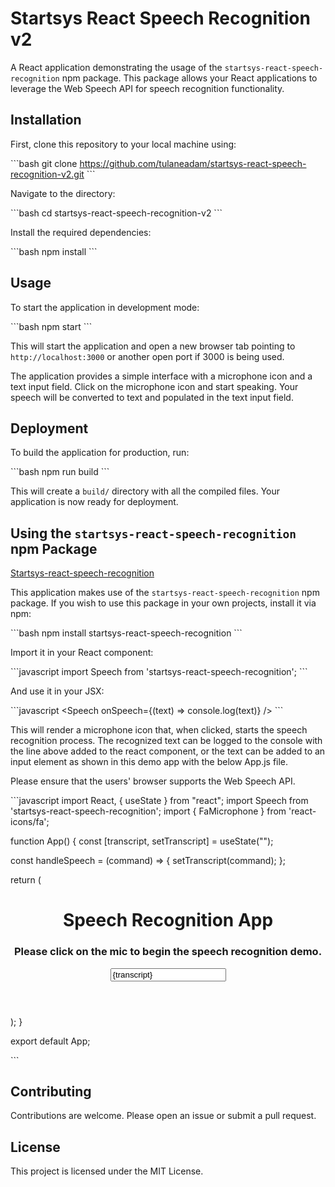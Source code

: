 # Startsys React Speech Recognition v2

A React application demonstrating the usage of the `startsys-react-speech-recognition` npm package. This package allows your React applications to leverage the Web Speech API for speech recognition functionality.

## Installation

First, clone this repository to your local machine using:

\```bash
git clone https://github.com/tulaneadam/startsys-react-speech-recognition-v2.git
\```

Navigate to the directory:

\```bash
cd startsys-react-speech-recognition-v2
\```

Install the required dependencies:

\```bash
npm install
\```

## Usage

To start the application in development mode:

\```bash
npm start
\```

This will start the application and open a new browser tab pointing to `http://localhost:3000` or another open port if 3000 is being used.

The application provides a simple interface with a microphone icon and a text input field. Click on the microphone icon and start speaking. Your speech will be converted to text and populated in the text input field.

## Deployment

To build the application for production, run:

\```bash
npm run build
\```

This will create a `build/` directory with all the compiled files. Your application is now ready for deployment.

## Using the `startsys-react-speech-recognition` npm Package

[Startsys-react-speech-recognition](https://www.npmjs.com/package/startsys-react-speech-recognition)


This application makes use of the `startsys-react-speech-recognition` npm package. If you wish to use this package in your own projects, install it via npm:

\```bash
npm install startsys-react-speech-recognition
\```

Import it in your React component:

\```javascript
import Speech from 'startsys-react-speech-recognition';
\```

And use it in your JSX:

\```javascript
<Speech onSpeech={(text) => console.log(text)} />
\```

This will render a microphone icon that, when clicked, starts the speech recognition process. The recognized text can be logged to the console with the line above added to the react component, or the text can be added to an input element as shown in this demo app with the below App.js file.

Please ensure that the users' browser supports the Web Speech API.

\```javascript
import React, { useState } from "react";
import Speech from 'startsys-react-speech-recognition';
import { FaMicrophone } from 'react-icons/fa';

function App() {
  const [transcript, setTranscript] = useState("");
  
  const handleSpeech = (command) => {
    setTranscript(command);
  };

  return (
    <div className="App">
      <header className="App-header">
        <h1>Speech Recognition App</h1>
        <h3>Please click on the mic to begin the speech recognition demo.</h3>
        <div className="input-group">
          <Speech onSpeech={handleSpeech}>
            <FaMicrophone className="fas fa-2x" />
          </Speech>
          <input type="text" value={transcript} readOnly />
        </div>
      </header>
    </div>
  );
}

export default App;

\```

## Contributing

Contributions are welcome. Please open an issue or submit a pull request.

## License

This project is licensed under the MIT License.
